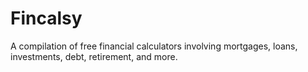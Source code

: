 # Fincalsy
A compilation of free financial calculators involving mortgages, loans, investments, debt, retirement, and more.
